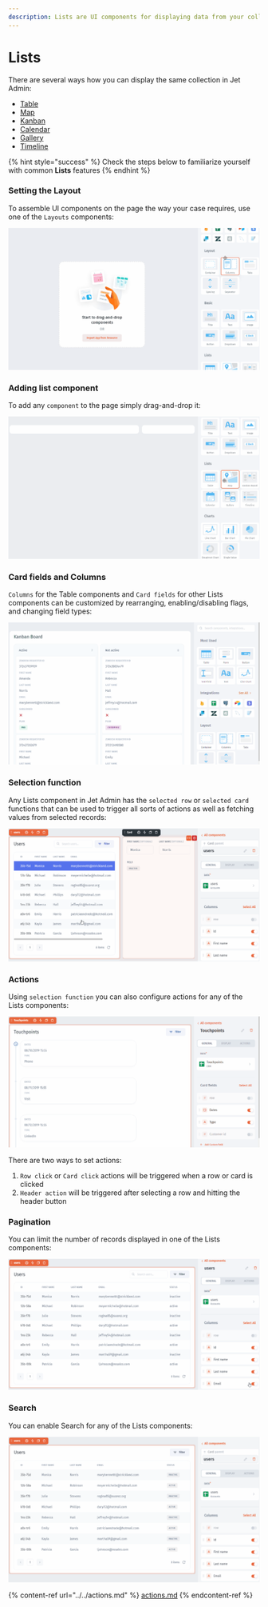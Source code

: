 ```yaml
---
description: Lists are UI components for displaying data from your collections
---
```


# Lists

There are several ways how you can display the same collection in Jet Admin:

* [Table](table.md)&#x20;
* [Map](map.md)
* [Kanban](kanban.md)
* [Calendar](calendar.md)
* [Gallery](gallery.md)
* [Timeline](timeline.md)

{% hint style="success" %}
Check the steps below to familiarize yourself with common **Lists** features
{% endhint %}

### Setting the Layout

To assemble UI components on the page the way your case requires, use one of the `Layouts` components:

![](../../../../.gitbook/assets/Lists2.gif)

### Adding list component

To add any `component` to the page simply drag-and-drop it:

![](../../../../.gitbook/assets/Lists1.gif)

### Card fields and Columns

`Columns` for the Table components and `Card fields` for other Lists components can be customized by rearranging, enabling/disabling flags, and changing field types:

![](../../../../.gitbook/assets/Lists3.gif)

### Selection function

Any Lists component in Jet Admin has the `selected row` or `selected card` functions that can be used to trigger all sorts of actions as well as fetching values from selected records:

![](../../../../.gitbook/assets/Components6.gif)

### Actions

Using `selection function` you can also configure actions for any of the Lists components:

![](../../../../.gitbook/assets/Lists5.gif)

There are two ways to set actions:

1. `Row click` or `Card click` actions will be triggered when a row or card is clicked
2. `Header action` will be triggered after selecting a row and hitting the header button

### Pagination

You can limit the number of records displayed in one of the Lists components:&#x20;

![](../../../../.gitbook/assets/Lists4.gif)

### Search

You can enable Search for any of the Lists components:

![](<../../../../.gitbook/assets/Components8 (1).gif>)

{% content-ref url="../../actions.md" %}
[actions.md](../../actions.md)
{% endcontent-ref %}
